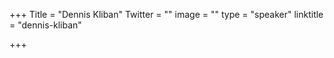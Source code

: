 +++
Title = "Dennis Kliban"
Twitter = ""
image = ""
type = "speaker"
linktitle = "dennis-kliban"

+++


